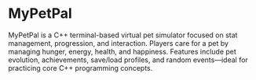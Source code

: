 # MyPetPal
MyPetPal is a C++ terminal-based virtual pet simulator focused on stat management, progression, and interaction. Players care for a pet by managing hunger, energy, health, and happiness. Features include pet evolution, achievements, save/load profiles, and random events—ideal for practicing core C++ programming concepts.
